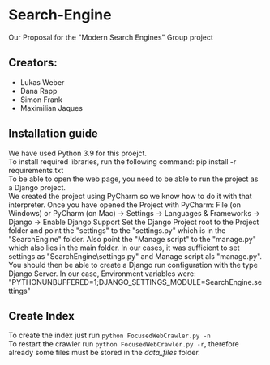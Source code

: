 # Search-Engine
 Our Proposal for the "Modern Search Engines" Group project

## Creators:
 - Lukas Weber
 - Dana Rapp
 - Simon Frank
 - Maximilian Jaques

## Installation guide
We have used Python 3.9 for this proejct. <br>
To install required libraries, run the following command: pip install -r requirements.txt <br>
To be able to open the web page, you need to be able to run the project  as a Django project. <br>
We created the project using PyCharm so we know how to do it with that interpreter.
Once you have opened the Project with PyCharm: File (on Windows) or PyCharm (on Mac) -> Settings -> Languages & Frameworks -> Django -> Enable Django Support
Set the Django Project root to the Project folder and point the "settings" to the "settings.py" which is in the "SearchEngine" folder. Also point the "Manage script" to the "manage.py" which also lies in the main folder. In our cases, it was sufficient to set settings as "SearchEngine\settings.py" and Manage script als "manage.py".
You should then be able to create a Django run configuration with the type Django Server. 
In our case, Environment variables were: "PYTHONUNBUFFERED=1;DJANGO_SETTINGS_MODULE=SearchEngine.settings"

## Create Index

To create the index just run `python FocusedWebCrawler.py -n`\
To restart the crawler run `python FocusedWebCrawler.py -r`, therefore already some files must be stored in the *data_files* folder.
